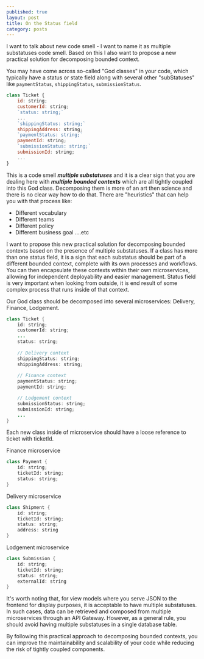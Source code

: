 ```yaml
---
published: true
layout: post
title: On the Status field
category: posts
---
```


I want to talk about new code smell - I want to name it as multiple substatuses code smell. Based on this I also want to propose a new practical solution for decomposing bounded context.

You may have come across so-called "God classes" in your code, which typically have a status or state field along with several other "subStatuses" like `paymentStatus`, `shippingStatus`, `submissionStatus`.

```js
class Ticket {
    id: string;
    customerId: string;
    `status: string;`
    ...
    `shippingStatus: string;`
    shippingAddress: string;
    `paymentStatus: string;`
    paymentId: string;
    `submissionStatus: string;`
    submissionId: string;
    ...
}
```

This is a code smell ***multiple substatuses*** and it is a clear sign that you are dealing here with ***multiple bounded contexts*** which are all tightly coupled into this God class. Decomposing them is more of an art then science and there is no clear way how to do that. There are "heuristics" that can help you with that process like:

- Different vocabulary
- Different teams
- Different policy
- Different business goal
....etc

I want to propose this new practical solution for decomposing bounded contexts based on the presence of multiple substatuses. If a class has more than one status field, it is a sign that each substatus should be part of a different bounded context, complete with its own processes and workflows. You can then encapsulate these contexts within their own microservices, allowing for independent deployability and easier management. Status field is very important when looking from outside, it is end result of some complex process that runs inside of that context.

Our God class should be decomposed into several microservices: Delivery, Finance, Lodgement.
```java
class Ticket {
    id: string;
    customerId: string;
    ...
    status: string;
    
    // Delivery context
    shippingStatus: string;
    shippingAddress: string;
    
    // Finance context
    paymentStatus: string;
    paymentId: string;

    // Lodgement context
    submissionStatus: string;
    submissionId: string;
    ...
}
```

Each new class inside of microservice should have a loose reference to ticket with ticketId.

Finance microservice
```java
class Payment {
    id: string;
    ticketId: string;
    status: string;
}
```



Delivery microservice

```java
class Shipment {
    id: string;
    ticketId: string;
    status: string;
    address: string
}
```



Lodgement microservice

```java 
class Submission {
    id: string;
    ticketId: string;
    status: string;
    externalId: string
}
```

It's worth noting that, for view models where you serve JSON to the frontend for display purposes, it is acceptable to have multiple substatuses. In such cases, data can be retrieved and composed from multiple microservices through an API Gateway. However, as a general rule, you should avoid having multiple substatuses in a single database table.

By following this practical approach to decomposing bounded contexts, you can improve the maintainability and scalability of your code while reducing the risk of tightly coupled components.